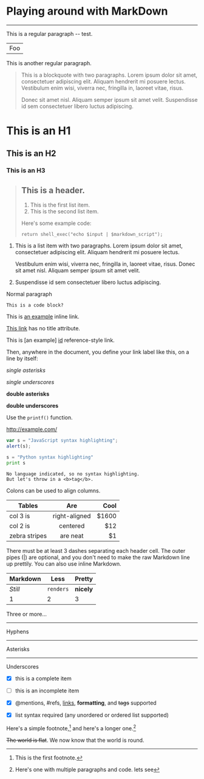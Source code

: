 # Playing around with MarkDown
---

This is a regular paragraph -- test.

<table>
    <tr>
        <td>Foo</td>
    </tr>
</table>

This is another regular paragraph.

> This is a blockquote with two paragraphs. Lorem ipsum dolor sit amet,
> consectetuer adipiscing elit. Aliquam hendrerit mi posuere lectus.
> Vestibulum enim wisi, viverra nec, fringilla in, laoreet vitae, risus.
> 
> Donec sit amet nisl. Aliquam semper ipsum sit amet velit. Suspendisse
> id sem consectetuer libero luctus adipiscing.

# This is an H1 #

## This is an H2 ##

### This is an H3 ######

> ## This is a header.
> 
> 1.   This is the first list item.
> 2.   This is the second list item.
> 
> Here's some example code:
> 
>     return shell_exec("echo $input | $markdown_script");

1.  This is a list item with two paragraphs. Lorem ipsum dolor
    sit amet, consectetuer adipiscing elit. Aliquam hendrerit
    mi posuere lectus.

    Vestibulum enim wisi, viverra nec, fringilla in, laoreet
    vitae, risus. Donec sit amet nisl. Aliquam semper ipsum
    sit amet velit.

2.  Suspendisse id sem consectetuer libero luctus adipiscing.

Normal paragraph

    This is a code block?

This is [an example](http://example.com/ "Title") inline link.

[This link](http://example.net/) has no title attribute.

This is [an example] [id] reference-style link.

Then, anywhere in the document, you define your link label like this, on a line by itself:

[id]: http://example.com/  "Optional Title Here"

*single asterisks*

_single underscores_

**double asterisks**

__double underscores__

Use the `printf()` function.

<http://example.com/>


```javascript
var s = "JavaScript syntax highlighting";
alert(s);
```
 
```python
s = "Python syntax highlighting"
print s
```
 
```
No language indicated, so no syntax highlighting. 
But let's throw in a <b>tag</b>.
```

Colons can be used to align columns.

| Tables        | Are           | Cool  |
| ------------- |:-------------:| -----:|
| col 3 is      | right-aligned | $1600 |
| col 2 is      | centered      |   $12 |
| zebra stripes | are neat      |    $1 |

There must be at least 3 dashes separating each header cell.
The outer pipes (|) are optional, and you don't need to make the 
raw Markdown line up prettily. You can also use inline Markdown.

Markdown | Less | Pretty
--- | --- | ---
*Still* | `renders` | **nicely**
1 | 2 | 3

Three or more...

---

Hyphens

***

Asterisks

___

Underscores

- [x] this is a complete item
- [    ] this is an incomplete item
- [x] @mentions, #refs, [links](), 
**formatting**, and <del>tags</del> 
supported
- [x] list syntax required (any 
unordered or ordered list supported)


Here's a simple footnote,[^1] and here's a longer one.[^bignote]

[^1]: This is the first footnote.

[^bignote]: Here's one with multiple paragraphs and code.
lets see

<del>The world is flat</del>. We now know that the world is round.

